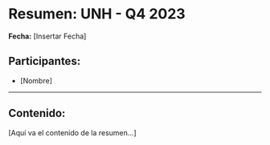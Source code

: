 # Resumen: UNH - Q4 2023

**Fecha:** [Insertar Fecha]

## Participantes:
* [Nombre]

---

## Contenido:

[Aquí va el contenido de la resumen...]